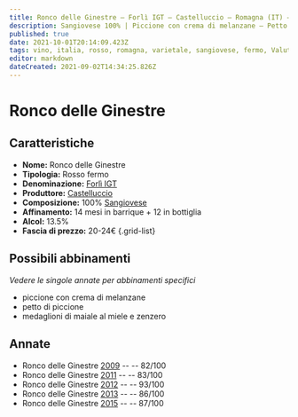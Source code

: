 ```yaml
---
title: Ronco delle Ginestre – Forlì IGT – Castelluccio – Romagna (IT) – 20-24€ – 2★-5★
description: Sangiovese 100% | Piccione con crema di melanzane – Petto di piccione – Medaglioni di maiale al miele e zenzero
published: true
date: 2021-10-01T20:14:09.423Z
tags: vino, italia, rosso, romagna, varietale, sangiovese, fermo, Valutazioni | 5 stelle, piccione con crema di melanzane, petto di piccione, medaglioni di maiale al miele e zenzero, Prezzi | 20-24€
editor: markdown
dateCreated: 2021-09-02T14:34:25.826Z
---
```


# Ronco delle Ginestre

## Caratteristiche
- **Nome:** Ronco delle Ginestre
- **Tipologia:** Rosso fermo
- **Denominazione:** [Forlì IGT](/denominazioni/Italia/Romagna/IGT/Forli)
- **Produttore:** [Castelluccio](/produttori/Italia/Romagna/Castelluccio) 
- **Composizione:** 100% [Sangiovese](/vitigni/Italia/bacca-nera/sangiovese)
- **Affinamento:** 14 mesi in barrique + 12 in bottiglia
- **Alcol:** 13.5%
- **Fascia di prezzo:** 20-24€ 
{.grid-list}



## Possibili abbinamenti
*Vedere le singole annate per abbinamenti specifici*

- piccione con crema di melanzane
- petto di piccione
- medaglioni di maiale al miele e zenzero

## Annate
- Ronco delle Ginestre [2009](/vini/Italia/Romagna/Castelluccio/Ronco-delle-Ginestre/2009) -- <span class="star-2"></span> -- 82/100
- Ronco delle Ginestre [2011](/vini/Italia/Romagna/Castelluccio/Ronco-delle-Ginestre/2011) -- <span class="star-2"></span> -- 83/100
- Ronco delle Ginestre [2012](/vini/Italia/Romagna/Castelluccio/Ronco-delle-Ginestre/2012) -- <span class="star-5"></span> -- 93/100
- Ronco delle Ginestre [2013](/vini/Italia/Romagna/Castelluccio/Ronco-delle-Ginestre/2013) -- <span class="star-3"></span> -- 86/100
- Ronco delle Ginestre [2015](/vini/Italia/Romagna/Castelluccio/Ronco-delle-Ginestre/2015) -- <span class="star-3"></span> -- 87/100